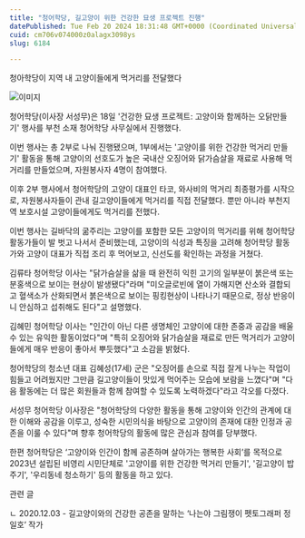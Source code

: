 ```yaml
---
title: "청어학당, 길고양이 위한 건강한 묘생 프로젝트 진행"
datePublished: Tue Feb 20 2024 18:31:48 GMT+0000 (Coordinated Universal Time)
cuid: cm706v074000z0alagx3098ys
slug: 6184

---
```



청아학당이 지역 내 고양이들에게 먹거리를 전달했다

![이미지](https://cdn.hashnode.com/res/hashnode/image/upload/v1739260609091/898a26cc-094a-49a4-ab63-213a390fb7ee.jpeg)

청어학당(이사장 서성무)은 18일 '건강한 묘생 프로젝트: 고양이와 함께하는 오닭만들기' 행사를 부천 소재 청어학당 사무실에서 진행했다.

이번 행사는 총 2부로 나눠 진행됐으며, 1부에서는 '고양이를 위한 건강한 먹거리 만들기' 활동을 통해 고양이의 선호도가 높은 국내산 오징어와 닭가슴살을 재료로 사용해 먹거리를 만들었으며, 자원봉사자 4명이 참여했다.

이후 2부 행사에서 청어학당의 고양이 대표인 타코, 와사비의 먹거리 최종평가를 시작으로, 자원봉사자들이 관내 길고양이들에게 먹거리를 직접 전달했다. 뿐만 아니라 부천지역 보호시설 고양이들에게도 먹거리를 전했다.

이번 행사는 길바닥의 굶주리는 고양이를 포함한 모든 고양이의 먹거리를 위해 청어학당 활동가들이 발 벗고 나서서 준비했는데, 고양이의 식성과 특징을 고려해 청어학당 활동가와 고양이 대표가 직접 조리 후 먹어보고, 신선도를 확인하는 과정을 거쳤다.

김류타 청어학당 이사는 "닭가슴살을 삶을 때 완전히 익힌 고기의 일부분이 붉은색 또는 분홍색으로 보이는 현상이 발생됐다"라며 "미오글로빈에 열이 가해지면 산소와 결합되고 혈색소가 산화되면서 붉은색으로 보이는 핑킹현상이 나타나기 때문으로, 정상 반응이니 안심하고 섭취해도 된다"고 설명했다.

김혜민 청어학당 이사는 "인간이 아닌 다른 생명체인 고양이에 대한 존중과 공감을 배울 수 있는 유익한 활동이었다"며 "특히 오징어와 닭가슴살을 재료로 만든 먹거리가 고양이들에게 매우 반응이 좋아서 뿌듯했다"고 소감을 밝혔다.

청어학당의 청소년 대표 김혜성(17세) 군은 "오징어를 손으로 직접 잘게 나누는 작업이 힘들고 어려웠지만 그만큼 길고양이들이 맛있게 먹어주는 모습에 보람을 느꼈다"며 "다음 활동에는 더 많은 회원들과 함께 참여할 수 있도록 노력하겠다"라고 각오를 다졌다.

서성무 청어학당 이사장은 "청어학당의 다양한 활동을 통해 고양이와 인간의 관계에 대한 이해와 공감을 이루고, 성숙한 시민의식을 바탕으로 고양이의 존재에 대한 인정과 공존을 이룰 수 있다"며 향후 청어학당의 활동에 많은 관심과 참여를 당부했다.

한편 청어학당은 ‘고양이와 인간이 함께 공존하며 살아가는 행복한 사회’를 목적으로 2023년 설립된 비영리 시민단체로 '고양이를 위한 건강한 먹거리 만들기', '길고양이 밥주기', '우리동네 청소하기' 등의 활동을 하고 있다.

관련 글

ㄴ 2020.12.03 - 길고양이와의 건강한 공존을 말하는 ‘나는야 그림쟁이 펫토그래퍼 정일호’ 작가